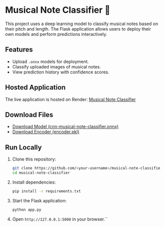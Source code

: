 # Musical Note Classifier 🎵

This project uses a deep learning model to classify musical notes based on their pitch and length. The Flask application allows users to deploy their own models and perform predictions interactively.

## Features
- Upload `.onnx` models for deployment.
- Classify uploaded images of musical notes.
- View prediction history with confidence scores.

## Hosted Application
The live application is hosted on Render:
[Musical Note Classifier](https://musical-note-classifier.onrender.com)

## Download Files
- [Download Model (cnn-musical-note-classifier.onnx)](https://github.com/<your-username>/musical-note-classifier/raw/main/cnn-musical-note-classifier.onnx)
- [Download Encoder (encoder.pkl)](https://github.com/<your-username>/musical-note-classifier/raw/main/encoder.pkl)

## Run Locally
1. Clone this repository:
   ```bash
   git clone https://github.com/<your-username>/musical-note-classifier.git
   cd musical-note-classifier
   ```
2. Install dependencies:
   ```bash
   pip install -r requirements.txt
   ```
3. Start the Flask application:
   ```bash
   python app.py
   ```
4. Open `http://127.0.0.1:5000` in your browser.``